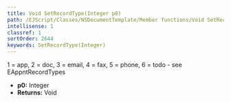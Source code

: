 ```yaml
---
title: Void SetRecordType(Integer p0)
path: /EJScript/Classes/NSDocumentTemplate/Member functions/Void SetRecordType(Integer p_0)
intellisense: 1
classref: 1
sortOrder: 2644
keywords: SetRecordType(Integer)
---
```



1 = app, 2 = doc, 3 = email, 4 = fax, 5 = phone, 6 = todo - see EAppntRecordTypes


* **p0:** Integer
* **Returns:** Void
